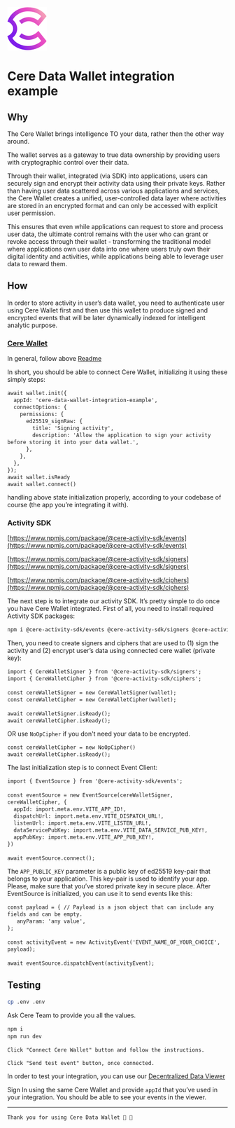 ![Favicon](public/favicon.png)
# Cere Data Wallet integration example

## Why

The Cere Wallet brings intelligence TO your data, rather then the other way around.

The wallet serves as a gateway to true data ownership by providing users with cryptographic control over their data.

Through their wallet, integrated (via SDK) into applications, users can securely sign and encrypt their activity data using their private keys. Rather than having user data scattered across various applications and services, the Cere Wallet creates a unified, user-controlled data layer where activities are stored in an encrypted format and can only be accessed with explicit user permission.

This ensures that even while applications can request to store and process user data, the ultimate control remains with the user who can grant or revoke access through their wallet - transforming the traditional model where applications own user data into one where users truly own their digital identity and activities, while applications being able to leverage user data to reward them.

## How

In order to store activity in user’s data wallet, you need to authenticate user using Cere Wallet first and then use this wallet to produce signed and encrypted events that will be later dynamically indexed for intelligent analytic purpose.

### [Cere Wallet](https://www.npmjs.com/package/@cere/embed-wallet)

In general, follow above [Readme](https://www.npmjs.com/package/@cere/embed-wallet?activeTab=readme)

In short, you should be able to connect Cere Wallet, initializing it using these simply steps:

```tsx
await wallet.init({
  appId: 'cere-data-wallet-integration-example',
  connectOptions: {
    permissions: {
      ed25519_signRaw: {
        title: 'Signing activity',
        description: 'Allow the application to sign your activity before storing it into your data wallet.',
      },
    },
  },
});
await wallet.isReady
await wallet.connect()
```

handling above state initialization properly, according to your codebase of course (the app you’re integrating it with).

### Activity SDK

[https://www.npmjs.com/package/@cere-activity-sdk/events](https://www.npmjs.com/package/@cere-activity-sdk/events)

[https://www.npmjs.com/package/@cere-activity-sdk/signers](https://www.npmjs.com/package/@cere-activity-sdk/signers)

[https://www.npmjs.com/package/@cere-activity-sdk/ciphers](https://www.npmjs.com/package/@cere-activity-sdk/ciphers)

The next step is to integrate our activity SDK. It’s pretty simple to do once you have Cere Wallet integrated. First of all, you need to install required Activity SDK packages:

```bash
npm i @cere-activity-sdk/events @cere-activity-sdk/signers @cere-activity-sdk/ciphers
```

Then, you need to create signers and ciphers that are used to (1) sign the activity and (2) encrypt user’s data using connected cere wallet (private key):

```tsx
import { CereWalletSigner } from '@cere-activity-sdk/signers';
import { CereWalletCipher } from '@cere-activity-sdk/ciphers';

const cereWalletSigner = new CereWalletSigner(wallet);
const cereWalletCipher = new CereWalletCipher(wallet);

await cereWalletSigner.isReady();
await cereWalletCipher.isReady();
```

OR use `NoOpCipher` if you don't need your data to be encrypted. 
```tsx
const cereWalletCipher = new NoOpCipher() 
await cereWalletCipher.isReady();
```

The last initialization step is to connect Event Client:

```tsx
import { EventSource } from '@cere-activity-sdk/events';

const eventSource = new EventSource(cereWalletSigner, cereWalletCipher, {
  appId: import.meta.env.VITE_APP_ID!,
  dispatchUrl: import.meta.env.VITE_DISPATCH_URL!,
  listenUrl: import.meta.env.VITE_LISTEN_URL!,
  dataServicePubKey: import.meta.env.VITE_DATA_SERVICE_PUB_KEY!,
  appPubKey: import.meta.env.VITE_APP_PUB_KEY!,
})

await eventSource.connect();
```

The `APP_PUBLIC_KEY` parameter is a public key of ed25519 key-pair that belongs to your application. This key-pair is used to identify your app. Please, make sure that you’ve stored private key in secure place. After EventSource is initialized, you can use it to send events like this:

```tsx
const payload = { // Payload is a json object that can include any fields and can be empty.
   anyParam: 'any value',
};

const activityEvent = new ActivityEvent('EVENT_NAME_OF_YOUR_CHOICE', payload);

await eventSource.dispatchEvent(activityEvent);
```

## Testing

```bash
cp .env .env
``` 
Ask Cere Team to provide you all the values.
```bash
npm i
npm run dev
```
```
Click "Connect Cere Wallet" button and follow the instructions.
```
```
Click "Send test event" button, once connected.
```

In order to test your integration, you can use our [Decentralized Data Viewer](https://ddc.cere.network)

Sign In using the same Cere Wallet and provide `appId` that you’ve used in your integration. You should be able to see your events in the viewer.

---
```
Thank you for using Cere Data Wallet 🤝 🫡
```
